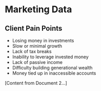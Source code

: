 # Marketing Data

## Client Pain Points
- Losing money in investments
- Slow or minimal growth
- Lack of tax breaks
- Inability to leverage invested money
- Lack of passive income
- Difficulty building generational wealth
- Money tied up in inaccessible accounts

[Content from Document 2...]